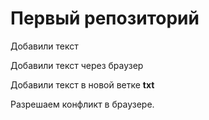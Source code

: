 # Первый репозиторий

Добавили текст

Добавили текст через браузер

Добавили текст в новой ветке **txt**

Разрешаем конфликт в браузере.

